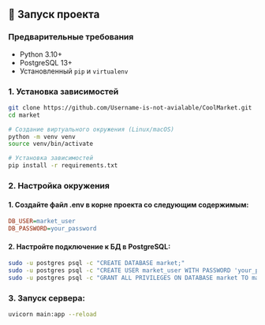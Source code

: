 ## 🚀 Запуск проекта

### Предварительные требования
- Python 3.10+
- PostgreSQL 13+
- Установленный `pip` и `virtualenv`

### 1. Установка зависимостей
```bash
git clone https://github.com/Username-is-not-avialable/CoolMarket.git
cd market

# Создание виртуального окружения (Linux/macOS)
python -m venv venv
source venv/bin/activate

# Установка зависимостей
pip install -r requirements.txt
```
### 2. Настройка окружения

#### 1. Создайте файл .env в корне проекта со следующим содержимым:

```ini
DB_USER=market_user
DB_PASSWORD=your_password
```

#### 2. Настройте подключение к БД в PostgreSQL:
```bash
sudo -u postgres psql -c "CREATE DATABASE market;"
sudo -u postgres psql -c "CREATE USER market_user WITH PASSWORD 'your_password';"
sudo -u postgres psql -c "GRANT ALL PRIVILEGES ON DATABASE market TO market_user;"
```

### 3. Запуск сервера:
```bash
uvicorn main:app --reload
```
